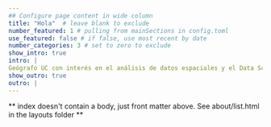 ```yaml
---
## Configure page content in wide column
title: "Hola"  # leave blank to exclude
number_featured: 1 # pulling from mainSections in config.toml
use_featured: false # if false, use most recent by date
number_categories: 3 # set to zero to exclude
show_intro: true
intro: |
Geógrafo UC con interés en el análisis de datos espaciales y el Data Science. Experiencia en herramientas como ArcGIS Pro, ArcGIS Online, R y Office. Principales habilidades relacionadas con el trabajo en gabinete, además del constante estudio de nuevas tecnologías aplicables al espacio.
show_outro: true
outro: |
---
```


** index doesn't contain a body, just front matter above.
See about/list.html in the layouts folder **